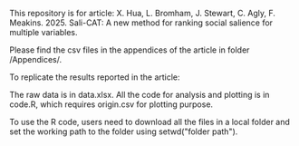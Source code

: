 This repository is for article:
X. Hua, L. Bromham, J. Stewart, C. Agly, F. Meakins. 2025. Sali-CAT: A new method for ranking social salience for multiple variables. 

Please find the csv files in the appendices of the article in folder /Appendices/. 

To replicate the results reported in the article:

The raw data is in data.xlsx.
All the code for analysis and plotting is in code.R, which requires origin.csv for plotting purpose.

To use the R code, users need to download all the files in a local folder and set the working path to the folder using setwd("folder path").
